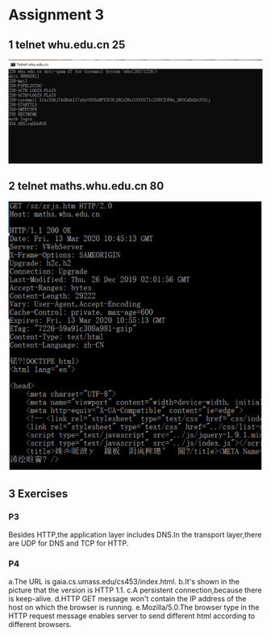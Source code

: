 # Assignment 3

## 1 telnet whu.edu.cn 25
![image](https://github.com/new-rich/network-distribution-homework/blob/master/telnet2.PNG)  

## 2 telnet maths.whu.edu.cn 80
![image](https://github.com/new-rich/network-distribution-homework/blob/master/TELNET3.PNG) 

## 3 Exercises
### P3
Besides HTTP,the application layer includes DNS.In the transport layer,there are UDP for DNS and TCP for HTTP.

### P4
a.The URL is gaia.cs.umass.edu/cs453/index.html.
b.It's shown in the picture that the version is HTTP 1.1.
c.A persistent connection,because there is keep-alive.
d.HTTP GET message won't contain the IP address of the host on which the browser is running. 
e.Mozilla/5.0.The browser type in the HTTP request message enables server to send different html according to different browsers.
